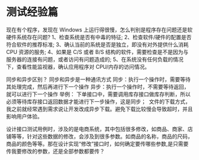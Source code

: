 # 测试经验篇


现在有个程序，发现在 Windows 上运行得很慢，怎么判别是程序存在问题还是软硬件系统存在问题? 
1、检查系统是否有中毒的特征; 
2、检查软件/硬件的配置是否符合软件的推荐标准; 
3、确认当前的系统是否是独立，即没有对外提供什么消耗 CPU 资源的服务;
4、如果是 C/S 或者 B/S 结构的软件，需要检查是不是因为与服务器的连接有问题，或者访问有问题造成的; 
5、在系统没有任何负载的情况下，查看性能监视器，确认应用程序对 CPU/内存的访问情况。

同步和异步区别​？
同步和异步是一种通讯方式
同步：执行一个操作时，需要等待其处理完成，然后再进行下一个操作
异步：执行一个操作时，不需要等待返回，就可以进行下一个操作
举例：
下单接口中，需要调用库存接口做库存判断，所以必须等待库存接口返回数据才能进行下一步操作，这是同步； 
文件的下载方式，​我之前就经常遇到需求说让开发改成异步下载。避免下载比较慢会导致超时​，并且影响用户体验。
 
设计接口测试用例时，涉及的是电商系统，其中包括很多修改，如商品、商家、店铺等等，针对这些数据的修改，会涉及到很多参数。如商品的名称，商品的尺码，商品的颜色等等。那在设计实现“修改”接口时，如何确定要传哪些参数,是只需要传我要修改的参数，还是全部参数都要传？

 
 
